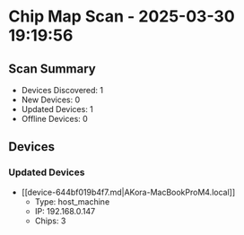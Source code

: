 # Chip Map Scan - 2025-03-30 19:19:56

## Scan Summary

* Devices Discovered: 1
* New Devices: 0
* Updated Devices: 1
* Offline Devices: 0

## Devices

### Updated Devices

* [[device-644bf019b4f7.md|AKora-MacBookProM4.local]]
  * Type: host_machine
  * IP: 192.168.0.147
  * Chips: 3
